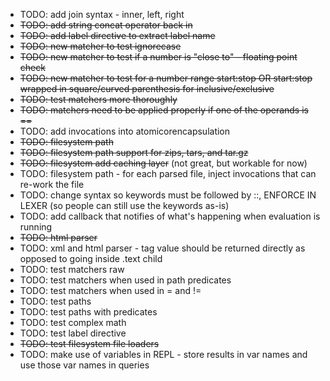 * TODO: add join syntax - inner, left, right
* ~~TODO: add string concat operator back in~~
* ~~TODO: add label directive to extract label name~~
* ~~TODO: new matcher to test ignorecase~~
* ~~TODO: new matcher to test if a number is "close to" - floating point check~~
* ~~TODO: new matcher to test for a number range  start:stop OR start:stop wrapped in square/curved parenthesis for inclusive/exclusive~~
* ~~TODO: test matchers more thoroughly~~
* ~~TODO: matchers need to be applied properly if one of the operands is ==~~
* TODO: add invocations into atomicorencapsulation
* ~~TODO: filesystem path~~
* ~~TODO: filesystem path support for zips, tars, and tar.gz~~
* ~~TODO: filesystem add caching layer~~ (not great, but workable for now)
* TODO: filesystem path - for each parsed file, inject invocations that can re-work the file
* TODO: change syntax so keywords must be followed by ::, ENFORCE IN LEXER (so people can still use the keywords as-is)
* TODO: add callback that notifies of what's happening when evaluation is running
* ~~TODO: html parser~~
* TODO: xml and html parser - tag value should be returned directly as opposed to going inside .text child
* TODO: test matchers raw
* TODO: test matchers when used in path predicates
* TODO: test matchers when used in = and !=
* TODO: test paths
* TODO: test paths with predicates
* TODO: test complex math
* TODO: test label directive
* ~~TODO: test filesystem file loaders~~
* TODO: make use of variables in REPL - store results in var names and use those var names in queries
